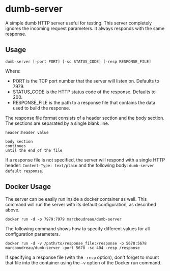 # dumb-server
A simple dumb HTTP server useful for testing.  This server completely ignores
the incoming request parameters.  It always responds with the same response.

## Usage

`dumb-server [-port PORT] [-sc STATUS_CODE] [-resp RESPONSE_FILE]`

Where:
* PORT is the TCP port number that the server will listen on.  Defaults to 7979.
* STATUS_CODE is the HTTP status code of the response.  Defaults to 200.
* RESPONSE_FILE is the path to a response file that contains the data used to build the response.

The response file format consists of a header section and the body section.
The sections are separated by a single blank line.

```
header:header value

body section
continues
until the end of the file
```

If a response file is not specified, the server will respond with a single
HTTP header: `Content-Type: text/plain` and the following body: `dumb-server default response`. 

## Docker Usage

The server can be easily run inside a docker container as well.  This command
will run the server with its default configuration, as described above.

`docker run -d -p 7979:7979 marcboudreau/dumb-server`

The following command shows how to specify different values for all
configuration parameters.

`docker run -d -v /path/to/response_file:/response -p 5678:5678 marcboudreau/dumb-server -port 5678 -sc 404 -resp /response`

If specifying a response file (with the `-resp` option), don't forget to mount
that file into the container using the `-v` option of the Docker run command.

